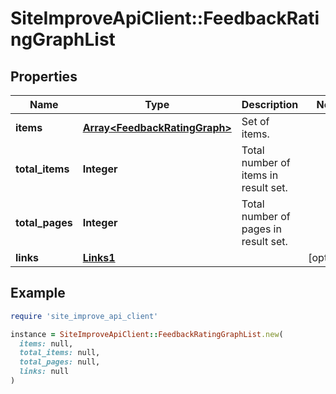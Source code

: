 # SiteImproveApiClient::FeedbackRatingGraphList

## Properties

| Name | Type | Description | Notes |
| ---- | ---- | ----------- | ----- |
| **items** | [**Array&lt;FeedbackRatingGraph&gt;**](FeedbackRatingGraph.md) | Set of items. |  |
| **total_items** | **Integer** | Total number of items in result set. |  |
| **total_pages** | **Integer** | Total number of pages in result set. |  |
| **links** | [**Links1**](Links1.md) |  | [optional] |

## Example

```ruby
require 'site_improve_api_client'

instance = SiteImproveApiClient::FeedbackRatingGraphList.new(
  items: null,
  total_items: null,
  total_pages: null,
  links: null
)
```

